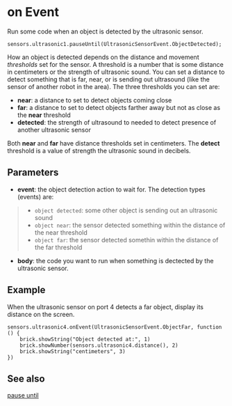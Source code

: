 # on Event

Run some code when an object is detected by the ultrasonic sensor.

```sig
sensors.ultrasonic1.pauseUntil(UltrasonicSensorEvent.ObjectDetected);
```

How an object is detected depends on the distance and movement _thresholds_ set for the sensor. A threshold is a number that is some distance in centimeters or the strength of ultrasonic sound. You can set a distance to detect something that is far, near, or is sending out ultrasound (like the sensor of another robot in the area). The three thresholds you can set are:

* **near**: a distance to set to detect objects coming close
* **far**: a distance to set to detect objects farther away but not as close as the **near** threshold
* **detected**: the strength of ultrasound to needed to detect presence of another ultrasonic sensor

Both **near** and **far** have distance thresholds set in centimeters. The **detect** threshold is a value of strength the ultrasonic sound in decibels.

## Parameters

* **event**: the object detection action to wait for. The detection types (events) are:
> * ``object detected``: some other object is sending out an ultrasonic sound
> * ``object near``: the sensor detected something within the distance of the near threshold
> * ``object far``: the sensor detected somethin within the distance of the far threshold
* **body**: the code you want to run when something is dectected by the ultrasonic sensor.

## Example

When the ultrasonic sensor on port 4 detects a far object, display its distance on the screen.

```blocks
sensors.ultrasonic4.onEvent(UltrasonicSensorEvent.ObjectFar, function () {
    brick.showString("Object detected at:", 1)
    brick.showNumber(sensors.ultrasonic4.distance(), 2)
    brick.showString("centimeters", 3)
})
```

## See also

[pause until](/reference/sensors/ultrasonic/pause-until)